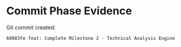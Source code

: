 # Commit Phase Evidence

Git commit created:
```
60983fe feat: Complete Milestone 2 - Technical Analysis Engine
```
